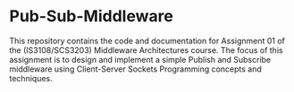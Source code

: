 # Pub-Sub-Middleware
This repository contains the code and documentation for Assignment 01 of the (IS3108/SCS3203) Middleware Architectures course. The focus of this assignment is to design and implement a simple Publish and Subscribe middleware using Client-Server Sockets Programming concepts and techniques.

